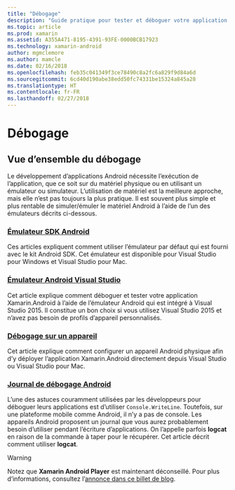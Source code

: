 ```yaml
---
title: "Débogage"
description: "Guide pratique pour tester et déboguer votre application Xamarin.Android"
ms.topic: article
ms.prod: xamarin
ms.assetid: A355A471-8195-4391-93FE-0000BCB17923
ms.technology: xamarin-android
author: mgmclemore
ms.author: mamcle
ms.date: 02/16/2018
ms.openlocfilehash: feb35c041349f3ce78490c8a2fc6a829f9d84a6d
ms.sourcegitcommit: 6cd40d190abe38edd50fc74331be15324a845a28
ms.translationtype: HT
ms.contentlocale: fr-FR
ms.lasthandoff: 02/27/2018
---
```

# <a name="debugging"></a>Débogage

## <a name="debuggin-overview"></a>Vue d’ensemble du débogage

Le développement d’applications Android nécessite l’exécution de l’application, que ce soit sur du matériel physique ou en utilisant un émulateur ou simulateur. L’utilisation de matériel est la meilleure approche, mais elle n’est pas toujours la plus pratique. Il est souvent plus simple et plus rentable de simuler/émuler le matériel Android à l’aide de l’un des émulateurs décrits ci-dessous.


### <a name="android-sdk-emulatorandroiddeploy-testdebuggingandroid-sdk-emulatorindexmd"></a>[Émulateur SDK Android](~/android/deploy-test/debugging/android-sdk-emulator/index.md)

Ces articles expliquent comment utiliser l’émulateur par défaut qui est fourni avec le kit Android SDK. Cet émulateur est disponible pour Visual Studio pour Windows et Visual Studio pour Mac.

### <a name="visual-studio-android-emulatorandroiddeploy-testdebuggingvisual-studio-android-emulatormd"></a>[Émulateur Android Visual Studio](~/android/deploy-test/debugging/visual-studio-android-emulator.md)

Cet article explique comment déboguer et tester votre application Xamarin.Android à l’aide de l’émulateur Android qui est intégré à Visual Studio 2015. Il constitue un bon choix si vous utilisez Visual Studio 2015 et n’avez pas besoin de profils d’appareil personnalisés.

### <a name="debugging-on-a-deviceandroiddeploy-testdebuggingdebug-on-devicemd"></a>[Débogage sur un appareil](~/android/deploy-test/debugging/debug-on-device.md)

Cet article explique comment configurer un appareil Android physique afin d’y déployer l’application Xamarin.Android directement depuis Visual Studio ou Visual Studio pour Mac.

### <a name="android-debug-logandroiddeploy-testdebuggingandroid-debug-logmd"></a>[Journal de débogage Android](~/android/deploy-test/debugging/android-debug-log.md)

L’une des astuces couramment utilisées par les développeurs pour déboguer leurs applications est d’utiliser `Console.WriteLine`. Toutefois, sur une plateforme mobile comme Android, il n’y a pas de console. Les appareils Android proposent un journal que vous aurez probablement besoin d’utiliser pendant l’écriture d’applications. On l’appelle parfois **logcat** en raison de la commande à taper pour le récupérer. Cet article décrit comment utiliser **logcat**.

> [!WARNING]
> Notez que **Xamarin Android Player** est maintenant déconseillé. Pour plus d’informations, consultez l’[annonce dans ce billet de blog](https://blog.xamarin.com/live-from-dotnetconf-cycle-7-xamarin-studio-6-and-more/).
